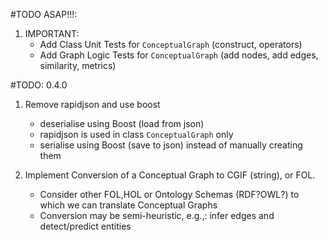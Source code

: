 #TODO ASAP!!!:

1. IMPORTANT:
    * Add Class Unit Tests for `ConceptualGraph` (construct, operators)
    * Add Graph Logic Tests for `ConceptualGraph` (add nodes, add edges, similarity, metrics)

#TODO: 0.4.0

1. Remove rapidjson and use boost
    * deserialise using Boost (load from json)
    * rapidjson is used in class `ConceptualGraph` only
    * serialise using Boost (save to json) instead of manually creating them

2. Implement Conversion of a Conceptual Graph to CGIF (string), or FOL.
	* Consider other FOL,HOL or Ontology Schemas (RDF?OWL?) to which we can translate Conceptual Graphs
	* Conversion may be semi-heuristic, e.g.,: infer edges and detect/predict entities
